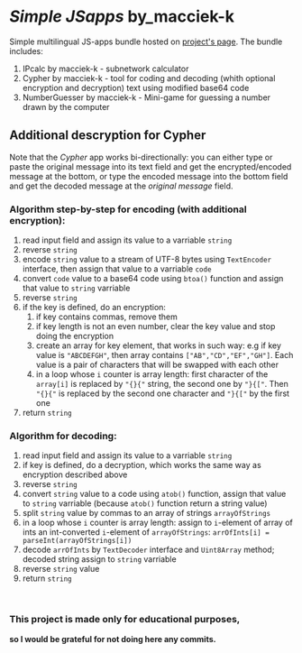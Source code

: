 # *Simple JSapps* by_macciek-k


Simple multilingual JS-apps bundle hosted on [project's page](https://macciek-k.github.io/Simple_JSapps/). The bundle includes:
1. IPcalc by macciek-k - subnetwork calculator
2. Cypher by macciek-k - tool for coding and decoding (whith optional encryption and decryption) text using modified base64 code
3. NumberGuesser by macciek-k - Mini-game for guessing a number drawn by the computer

## Additional descryption for Cypher
Note that the *Cypher* app works bi-directionally: you can either type or paste the original message into its text field and get the encrypted/encoded message at the bottom, or type the encoded message into the bottom field and get the decoded message at the *original message* field.

### Algorithm step-by-step for encoding (with additional encryption):
1. read input field and assign its value to a varriable ```string```
2. reverse ```string```
3. encode ```string``` value to a stream of UTF-8 bytes using ```TextEncoder``` interface, then assign that value to a varriable ```code```
4. convert ```code``` value to a base64 code using ```btoa()``` function and assign that value to ```string``` varriable
5. reverse ```string```
6. if the key is defined, do an encryption:
   1. if key contains commas, remove them
   2. if key length is not an even number, clear the key value and stop doing the encryption
   3. create an array for key element, that works in such way: e.g if key value is ```"ABCDEFGH"```, then array contains ```["AB","CD","EF","GH"]```. Each value is a pair of characters that will be swapped with each other
   4. in a loop whose ```i``` counter is array length: first character of the ```array[i]``` is replaced by ```"{}{"``` string, the second one by ```"}{["```. Then ```"{}{"``` is replaced by the second one character and ```"}{["``` by the first one
7. return ```string```

### Algorithm for decoding:
1. read input field and assign its value to a varriable ```string```
2. if key is defined, do a decryption, which works the same way as encryption described above
3. reverse ```string```
4. convert ```string``` value to a code using ```atob()``` function, assign that value to ```string``` varriable (because ```atob()``` function return a string value)
5. split ```string``` value by commas to an array of strings ```arrayOfStrings```
6. in a loop whose ```i``` counter is array length: assign to ```i```-element of array of ints an int-converted ```i```-element of ```arrayOfStrings```: ```arrOfInts[i] = parseInt(arrayOfStrings[i])```
7. decode ```arrOfInts``` by ```TextDecoder``` interface and ```Uint8Array``` method; decoded string assign to ```string``` varriable
8. reverse ```string``` value
9. return ```string```

&nbsp;
### This project is made only for educational purposes,
**so I would be grateful for not doing here any commits.**

